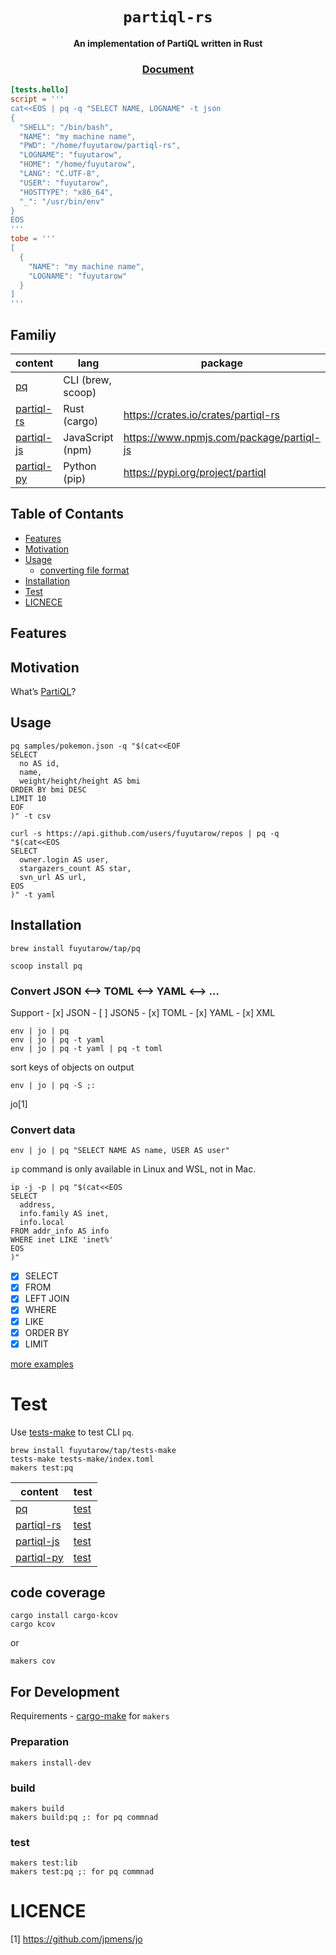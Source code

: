 <div align="center">

<h1>
<code>partiql-rs</code>
</h1>

<strong>An implementation of PartiQL written in Rust</strong>

<h3>
<a href="https://partiql.vercel.app">Document</a>
</h3>

</div>

``` toml:tests-make/hello.toml
[tests.hello]
script = '''
cat<<EOS | pq -q "SELECT NAME, LOGNAME" -t json
{
  "SHELL": "/bin/bash",
  "NAME": "my machine name",
  "PWD": "/home/fuyutarow/partiql-rs",
  "LOGNAME": "fuyutarow",
  "HOME": "/home/fuyutarow",
  "LANG": "C.UTF-8",
  "USER": "fuyutarow",
  "HOSTTYPE": "x86_64",
  "_": "/usr/bin/env"
}
EOS
'''
tobe = '''
[
  {
    "NAME": "my machine name",
    "LOGNAME": "fuyutarow"
  }
]
'''
```

## Familiy

| content                                                                     | lang              | package                                  |
|-----------------------------------------------------------------------------|-------------------|------------------------------------------|
| [pq](https://github.com/fuyutarow/partiql-rs/blob/alpha/src/bin/pq.rs)      | CLI (brew, scoop) |                                          |
| [partiql-rs](https://github.com/fuyutarow/partiql-rs)                       | Rust (cargo)      | https://crates.io/crates/partiql-rs      |
| [partiql-js](https://github.com/fuyutarow/partiql-rs/tree/alpha/partiql-js) | JavaScript (npm)  | https://www.npmjs.com/package/partiql-js |
| [partiql-py](https://github.com/fuyutarow/partiql-rs/tree/alpha/partiql-py) | Python (pip)      | https://pypi.org/project/partiql         |

## Table of Contants

-   [Features](#Features)
-   [Motivation](#Motivation)
-   [Usage](#Usage)
    -   [converting file format]()
-   [Installation](#Installation)
-   [Test](#Test)
-   [LICNECE](#LICENCE)

## Features

## Motivation

What’s [PartiQL](https://partiql.org/)?

## Usage

    pq samples/pokemon.json -q "$(cat<<EOF
    SELECT
      no AS id,
      name,
      weight/height/height AS bmi
    ORDER BY bmi DESC
    LIMIT 10
    EOF
    )" -t csv

    curl -s https://api.github.com/users/fuyutarow/repos | pq -q "$(cat<<EOS
    SELECT
      owner.login AS user,
      stargazers_count AS star,
      svn_url AS url,
    EOS
    )" -t yaml

## Installation

``` sh:$
brew install fuyutarow/tap/pq
```

``` sh:$
scoop install pq
```

### Convert JSON \<–> TOML \<–> YAML \<–> …

Support - \[x\] JSON - \[ \] JSON5 - \[x\] TOML - \[x\] YAML - \[x\] XML

    env | jo | pq
    env | jo | pq -t yaml
    env | jo | pq -t yaml | pq -t toml

sort keys of objects on output

    env | jo | pq -S ;:

jo[1]

### Convert data

    env | jo | pq "SELECT NAME AS name, USER AS user"

`ip` command is only available in Linux and WSL, not in Mac.

    ip -j -p | pq "$(cat<<EOS
    SELECT
      address,
      info.family AS inet,
      info.local
    FROM addr_info AS info
    WHERE inet LIKE 'inet%'
    EOS
    )"

-   [x] SELECT
-   [x] FROM
-   [x] LEFT JOIN
-   [x] WHERE
-   [x] LIKE
-   [x] ORDER BY
-   [x] LIMIT

[more
examples](https://github.com/fuyutarow/partiql-rs/tree/alpha/tests-make)

# Test

Use [tests-make](https://github.com/fuyutarow/tests-make) to test CLI
`pq`.

``` sh:$
brew install fuyutarow/tap/tests-make
tests-make tests-make/index.toml
makers test:pq
```

| content                                                                     | test                                                                        |
|-----------------------------------------------------------------------------|-----------------------------------------------------------------------------|
| [pq](https://github.com/fuyutarow/partiql-rs/blob/alpha/src/bin/pq.rs)      | [test](https://github.com/fuyutarow/partiql-rs/tree/alpha/tests-make)       |
| [partiql-rs](https://github.com/fuyutarow/partiql-rs)                       | [test](https://github.com/fuyutarow/partiql-rs/tree/alpha/tests)            |
| [partiql-js](https://github.com/fuyutarow/partiql-rs/tree/alpha/partiql-js) | [test](https://github.com/fuyutarow/partiql-rs/tree/alpha/partiql-js/tests) |
| [partiql-py](https://github.com/fuyutarow/partiql-rs/tree/alpha/partiql-py) | [test](https://github.com/fuyutarow/partiql-rs/tree/alpha/partiql-py/tests) |

## code coverage

``` sh:
cargo install cargo-kcov
cargo kcov
```

or

``` sh:$
makers cov
```

## For Development

Requirements - [cargo-make](https://github.com/sagiegurari/cargo-make)
for `makers`

### Preparation

    makers install-dev

### build

    makers build
    makers build:pq ;: for pq commnad

### test

    makers test:lib
    makers test:pq ;: for pq commnad

# LICENCE

[1] https://github.com/jpmens/jo
